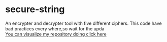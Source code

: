 # secure-string
An encrypter and decrypter tool with five different ciphers. This code have bad practices every where,so wait for the upda<br>
<a href="https://jugaman.github.io/secure-string/">You can visualize my repository doing click here</a>
